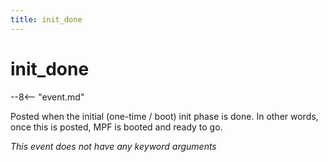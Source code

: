 ```yaml
---
title: init_done
---
```


# init_done


--8<-- "event.md"

Posted when the initial (one-time / boot) init phase is done. In other
words, once this is posted, MPF is booted and ready to go.

*This event does not have any keyword arguments*

